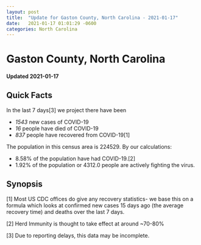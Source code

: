 ```yaml
---
layout: post
title:  "Update for Gaston County, North Carolina - 2021-01-17"
date:   2021-01-17 01:01:29 -0600
categories: North Carolina
---
```


# Gaston County, North Carolina
#### Updated 2021-01-17

## Quick Facts

In the last 7 days[3] we project there have been
- *1543* new cases of COVID-19
- *16* people have died of COVID-19
- *837* people have recovered from COVID-19[1]

The population in this census area is 224529. By our calculations:
- 8.58% of the population have had COVID-19.[2]
- 1.92% of the population or 4312.0 people are actively fighting the virus.

## Synopsis




[1] Most US CDC offices do give any recovery statistics- we base this on a formula which looks at confirmed new cases
15 days ago (the average recovery time) and deaths over the last 7 days.

[2] Herd Immunity is thought to take effect at around ~70-80%

[3] Due to reporting delays, this data may be incomplete.
 
    